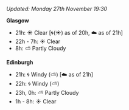 *Updated: Monday 27th November 19:30*

**Glasgow**

* 21h: :sunny: Clear [:cyclone:(:sunny:) as of 20h, :cloud: as of 21h]
* 22h - 7h: :sunny: Clear
* 8h: :partly_sunny: Partly Cloudy

**Edinburgh**

* 21h: :cyclone: Windy (:partly_sunny:) [:cloud: as of 21h]
* 22h: :cyclone: Windy (:partly_sunny:)
* 23h, 0h: :partly_sunny: Partly Cloudy
* 1h - 8h: :sunny: Clear

